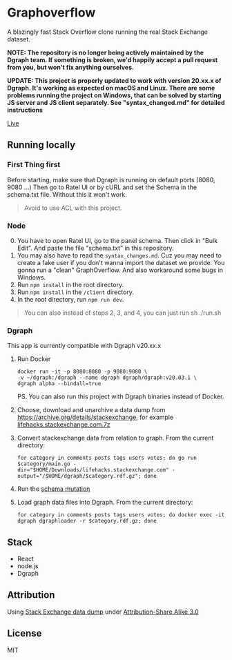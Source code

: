 # Graphoverflow

A blazingly fast Stack Overflow clone running the real Stack Exchange dataset.

**NOTE: The repository is no longer being actively maintained by the Dgraph team. If something is broken, we'd happily accept a pull request from you, but won't fix anything ourselves.**

**UPDATE: This project is properly updated to work with version 20.xx.x of Dgraph. It's working as expected on macOS and Linux. There are some problems running the project on Windows, that can be solved by starting JS server and JS client separately. See "syntax_changed.md" for detailed instructions**

[Live](https://graphoverflow.dgraph.io)

## Running locally

### First Thing first

Before starting, make sure that Dgraph is running on default ports (8080, 9080 ...)
Then go to Ratel UI or by cURL and set the Schema in the schema.txt file. Without this
it won't work.

> Avoid to use ACL with this project.

### Node

0. You have to open Ratel UI, go to the panel schema. Then click in "Bulk Edit". And paste the file "schema.txt" in this repository.
1. You may also have to read the `syntax_changes.md`. Cuz you may need to create a fake user if you don't wanna import the dataset we provide. You gonna run a "clean" GraphOverflow. And also workaround some bugs in Windows.
2. Run `npm install` in the root directory.
3. Run `npm install` in the `/client` directory.
4. In the root directory, run `npm run dev`.

> You can also instead of steps 2, 3, and 4, you can just run sh ./run.sh

### Dgraph

This app is currently compatible with Dgraph v20.xx.x

1. Run Docker

       docker run -it -p 8080:8080 -p 9080:9080 \
       -v ~/dgraph:/dgraph --name dgraph dgraph/dgraph:v20.03.1 \
       dgraph alpha --bindall=true

    PS. You can also run this project with Dgraph binaries instead of Docker.

2. Choose, download and unarchive a data dump from https://archive.org/details/stackexchange, for example [lifehacks.stackexchange.com.7z](https://archive.org/download/stackexchange/lifehacks.stackexchange.com.7z)

3. Convert stackexchange data from relation to graph. From the current directory:

       for category in comments posts tags users votes; do go run $category/main.go -dir="$HOME/Downloads/lifehacks.stackexchange.com" -output="/$HOME/dgraph/$category.rdf.gz"; done

4. Run the [schema mutation](https://github.com/dgraph-io/graphoverflow/blob/master/schema.txt)

5. Load graph data files into Dgraph. From the current directory:

       for category in comments posts tags users votes; do docker exec -it dgraph dgraphloader -r $category.rdf.gz; done


## Stack

* React
* node.js
* Dgraph

## Attribution

Using [Stack Exchange data dump](https://archive.org/details/stackexchange) under [Attribution-Share Alike 3.0](http://creativecommons.org/licenses/by-sa/3.0/)

## License

MIT
